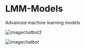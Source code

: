 # LMM-Models
Advanced machine learning models 

![imagechatbot2](https://github.com/user-attachments/assets/6171e296-ff8d-4964-be33-f4906b1fe506)

![imagechatbot](https://github.com/user-attachments/assets/8b228727-87cb-4d72-8736-017fedfbaa1e)
